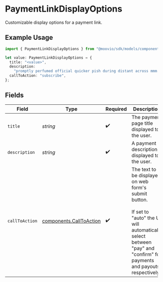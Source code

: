 # PaymentLinkDisplayOptions

Customizable display options for a payment link.

## Example Usage

```typescript
import { PaymentLinkDisplayOptions } from "@moovio/sdk/models/components";

let value: PaymentLinkDisplayOptions = {
  title: "<value>",
  description:
    "promptly perfumed official quicker pish during distant across mmm unlike",
  callToAction: "subscribe",
};
```

## Fields

| Field                                                                                                                                                                        | Type                                                                                                                                                                         | Required                                                                                                                                                                     | Description                                                                                                                                                                  |
| ---------------------------------------------------------------------------------------------------------------------------------------------------------------------------- | ---------------------------------------------------------------------------------------------------------------------------------------------------------------------------- | ---------------------------------------------------------------------------------------------------------------------------------------------------------------------------- | ---------------------------------------------------------------------------------------------------------------------------------------------------------------------------- |
| `title`                                                                                                                                                                      | *string*                                                                                                                                                                     | :heavy_check_mark:                                                                                                                                                           | The payment page title displayed to the user.                                                                                                                                |
| `description`                                                                                                                                                                | *string*                                                                                                                                                                     | :heavy_check_mark:                                                                                                                                                           | A payment description displayed to the user.                                                                                                                                 |
| `callToAction`                                                                                                                                                               | [components.CallToAction](../../models/components/calltoaction.md)                                                                                                           | :heavy_check_mark:                                                                                                                                                           | The text to be displayed on web form's submit button.<br/><br/>If set to "auto" the UI will automatically select between <br/>"pay" and "confirm" for payments and payouts respectively. |